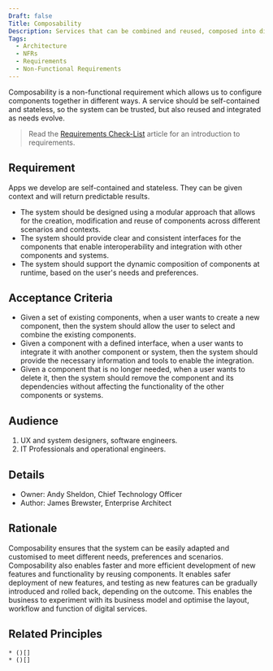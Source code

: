 ```yaml
---
Draft: false
Title: Composability
Description: Services that can be combined and reused, composed into different layouts and new applications, provide business agility.
Tags:
  - Architecture
  - NFRs
  - Requirements
  - Non-Functional Requirements
---
```


Composability is a non-functional requirement which allows us to configure components together in different ways. A service should be self-contained and stateless, so the system can be trusted, but also reused and integrated as needs evolve.

> Read the [Requirements Check-List](xref:requirements-checklist) article for an introduction to requirements.

## Requirement

Apps we develop are self-contained and stateless. They can be given context and will return predictable results.

* The system should be designed using a modular approach that allows for the creation, modification and reuse of components across different scenarios and contexts.
* The system should provide clear and consistent interfaces for the components that enable interoperability and integration with other components and systems.
* The system should support the dynamic composition of components at runtime, based on the user's needs and preferences.

## Acceptance Criteria

* Given a set of existing components, when a user wants to create a new component, then the system should allow the user to select and combine the existing components.
* Given a component with a defined interface, when a user wants to integrate it with another component or system, then the system should provide the necessary information and tools to enable the integration.
* Given a component that is no longer needed, when a user wants to delete it, then the system should remove the component and its dependencies without affecting the functionality of the other components or systems.

## Audience

  1. UX and system designers, software engineers.
  2. IT Professionals and operational engineers.

## Details

* Owner: Andy Sheldon, Chief Technology Officer
* Author: James Brewster, Enterprise Architect

## Rationale

 Composability ensures that the system can be easily adapted and customised to meet different needs, preferences and scenarios. Composability also enables faster and more efficient development of new features and functionality by reusing components. It enables safer deployment of new features, and testing as new features can be gradually introduced and rolled back, depending on the outcome. This enables the business to experiment with its business model and optimise the layout, workflow and function of digital services.

## Related Principles

    * ()[]
    * ()[]
